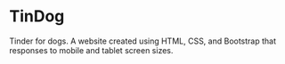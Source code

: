 # TinDog
Tinder for dogs.
A website created using HTML, CSS, and Bootstrap that responses to mobile and tablet screen sizes.
